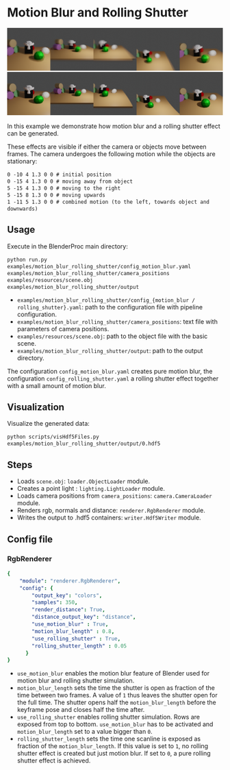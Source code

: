 # Motion Blur and Rolling Shutter

<p align="center">
<img src="motion_blur.png" alt="Motion blur readme image" width=750>
<img src="rolling_shutter.png" alt="Rolling Shutter readme image" width=750>
</p>

In this example we demonstrate how motion blur and a rolling shutter effect can be generated.

These effects are visible if either the camera or objects move between frames. The camera undergoes the following motion while the objects are stationary:

```
0 -10 4 1.3 0 0 # initial position
0 -15 4 1.3 0 0 # moving away from object
5 -15 4 1.3 0 0 # moving to the right
5 -15 8 1.3 0 0 # moving upwards
1 -11 5 1.3 0 0 # combined motion (to the left, towards object and downwards)
```

## Usage

Execute in the BlenderProc main directory:

```
python run.py examples/motion_blur_rolling_shutter/config_motion_blur.yaml examples/motion_blur_rolling_shutter/camera_positions examples/resources/scene.obj examples/motion_blur_rolling_shutter/output
```

* `examples/motion_blur_rolling_shutter/config_{motion_blur / rolling_shutter}.yaml`: path to the configuration file with pipeline configuration.
* `examples/motion_blur_rolling_shutter/camera_positions`: text file with parameters of camera positions.
* `examples/resources/scene.obj`: path to the object file with the basic scene.
* `examples/motion_blur_rolling_shutter/output`: path to the output directory.

The configuration `config_motion_blur.yaml` creates pure motion blur, the configuration `config_rolling_shutter.yaml` a rolling shutter effect together with a small amount of motion blur.

## Visualization

Visualize the generated data:

```
python scripts/visHdf5Files.py examples/motion_blur_rolling_shutter/output/0.hdf5
```

## Steps

* Loads `scene.obj`: `loader.ObjectLoader` module.
* Creates a point light : `lighting.LightLoader` module.
* Loads camera positions from `camera_positions`: `camera.CameraLoader` module.
* Renders rgb, normals and distance: `renderer.RgbRenderer` module.
* Writes the output to .hdf5 containers: `writer.Hdf5Writer` module.

## Config file

### RgbRenderer
```yaml
{
    "module": "renderer.RgbRenderer",
    "config": {
        "output_key": "colors",
        "samples": 350,
        "render_distance": True,
        "distance_output_key": "distance",
        "use_motion_blur" : True,
        "motion_blur_length" : 0.8,
        "use_rolling_shutter" : True,
        "rolling_shutter_length" : 0.05
      }
}
```

* `use_motion_blur` enables the motion blur feature of Blender used for motion blur and rolling shutter simulation.
* `motion_blur_length` sets the time the shutter is open as fraction of the time between two frames. A value of `1` thus leaves the shutter open for the full time. The shutter opens half the `motion_blur_length` before the keyframe pose and closes half the time after.
* `use_rolling_shutter` enables rolling shutter simulation. Rows are exposed from top to bottom. `use_motion_blur` has to be activated and `motion_blur_length` set to a value bigger than `0`.
* `rolling_shutter_length` sets the time one scanline is exposed as fraction of the `motion_blur_length`. If this value is set to `1`, no rolling shutter effect is created but just motion blur. If set to `0`, a pure rolling shutter effect is achieved.
